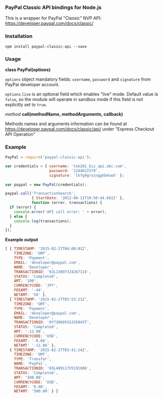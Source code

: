 
### PayPal Classic API bindings for Node.js

This is a wrapper for PayPal "Classic" NVP API: https://developer.paypal.com/docs/classic/

### Installation
```
npm install paypal-classic-api --save
```
### Usage
**class PayPal(options)**

`options` object mandatory fields: `username`, `password` and `signature` from PayPal developer account.

`options`.`live` is an optional field which enables "live" mode. Default value is `false`, so the module will operate in sandbox mode if this field is not explicitly set to `true`.

*method* **call(methodName, methodArguments, callback)**

Methods names and arguments information can be found at https://developer.paypal.com/docs/classic/api/ under "Express Checkout API Operation"

### Example
```javascript
PayPal = require('paypal-classic-api');

var credentials = { username: 'tok261_biz_api.abc.com',
                    password: '1244612379',
                    signature: 'lkfg9groingghb4uw5' };
                    
var paypal = new PayPal(credentials);

paypal.call('TransactionSearch',
            { StartDate: '2012-06-11T10:50:44.681Z' }, 
            function (error, transactions) {
  if (error) {
    console.error('API call error: ' + error);
  } else {
    console.log(transactions);
  }
});
```

**Example output**
```javascript
[ { TIMESTAMP: '2015-02-27T04:00:01Z',
    TIMEZONE: 'GMT',
    TYPE: 'Payment',
    EMAIL: 'developer@paypal.com',
    NAME: 'Developer',
    TRANSACTIONID: '0JL138973J4267114',
    STATUS: 'Completed',
    AMT: '100',
    CURRENCYCODE: 'JPY',
    FEEAMT: '-44',
    NETAMT: '56' },
  { TIMESTAMP: '2015-02-27T03:53:21Z',
    TIMEZONE: 'GMT',
    TYPE: 'Payment',
    EMAIL: 'developer@paypal.com',
    NAME: 'Developer',
    TRANSACTIONID: '0Y730605XS335043T',
    STATUS: 'Completed',
    AMT: '-12.00',
    CURRENCYCODE: 'USD',
    FEEAMT: '-0.06',
    NETAMT: '-12.06' },
  { TIMESTAMP: '2015-02-27T03:41:24Z',
    TIMEZONE: 'GMT',
    TYPE: 'Transfer',
    NAME: 'PayPal',
    TRANSACTIONID: '65L489117V5191606',
    STATUS: 'Completed',
    AMT: '500.00',
    CURRENCYCODE: 'USD',
    FEEAMT: '0.00',
    NETAMT: '500.00' } ]
```
